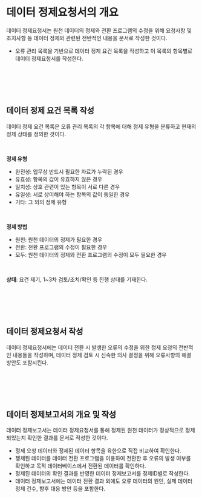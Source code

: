 # 데이터 정제요청서의 개요
데이터 정제요청서는 원천 데이터의 정제와 전환 프로그램의 수정을 위해 요청사항 및 조치사항 등 데이터 정제와 관련된 전반적인 내용을 문서로 작성한 것이다.
- 오류 관리 목록을 기반으로 데이터 정제 요건 목록을 작성하고 이 목록의 항목별로 데이터 정제요청서를 작성한다.

<br>
<br>
<br>
<br>

## 데이터 정제 요건 목록 작성
데이터 정제 요건 목록은 오류 관리 목록의 각 항목에 대해 정제 유형을 분류하고 현재의 정제 상태를 정의한 것이다.

<br>

**정제 유형**   
- 완전성: 업무상 반드시 필요한 자료가 누락된 경우
- 유효성: 항목의 값이 유효하지 않은 경우
- 일치성: 상호 관련이 있는 항목이 서로 다른 경우
- 유일성: 서로 상이해야 하는 항목의 값이 동일한 경우
- 기타: 그 외의 정제 유형

<br>

**정제 방법**   
- 원천: 원천 데이터의 정제가 필요한 경우
- 전환: 전환 프로그램의 수정이 필요한 경우
- 모두: 원천 데이터의 정제와 전환 프로그램의 수정이 모두 필요한 경우

<br>

**상태**: 요건 제기, 1~3차 검토/조치/확인 등 진행 상태를 기재한다.

<br>
<br>
<br>
<br>

## 데이터 정제요청서 작성
데이터 정제요청서에는 데이터 전환 시 발생한 오류의 수정을 위한 정제 요청의 전반적인 내용들을 작성하며, 데이터 정제 검토 시 신속한 의사 결정을 위해 오류사항의 해결 방안도 포함시킨다.

<br>
<br>
<br>
<br>

## 데이터 정제보고서의 개요 및 작성
데이터 정제보고서는 데이터 정제요청서를 통해 정제된 원천 데이터가 정상적으로 정제되었는지 확인한 결과를 문서로 작성한 것이다.
- 정제 요청 데이터와 정제된 데이터 항목을 육한으로 직접 비교하여 확인한다.
- 젱제된 데이터를 데이터 전환 프로그램을 이용하여 전환한 후 오류의 발생 여부를 확인하고 목적 데이터베이스에서 전환된 데이터를 확인하다.
- 정제된 데이터의 확인 결과를 반영한 데이터 정제보고서를 정제ID별로 작성한다.
- 데이터 정제보고서에는 데이터 전환 결과 외에도 오류 데이터의 원인, 실제 데이터 정제 건수, 향후 대응 방안 등을 포함한다.

